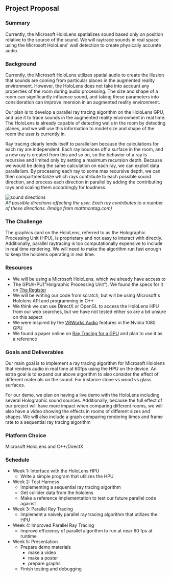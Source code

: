 ## Project Proposal

### Summary
Currently, the Microsoft HoloLens spatializes sound based only on position relative to the source of the sound. We will raytrace sounds in real space using the Microsoft HoloLens' wall detection to create physically accurate audio.

### Background
Currently, the Microsoft HoloLens utilizes spatial audio to create the illusion that sounds are coming from particular places in the augmented reality environment. However, the HoloLens does not take into account any properties of the room during audio processing. The size and shape of a room can significantly influence sound, and taking these parameters into consideration can improve imersion in an augmented reality environment. 
 
Our plan is to develop a parallel ray tracing algorithm on the HoloLens GPU, and use it to trace sounds in the augmented reality environment in real time. The HoloLens is already capable of detecting walls in the room by detecting planes, and we will use this information to model size and shape of the room the user is currently in.
 
Ray tracing clearly lends itself to parallelism because the calculations for each ray are independent. Each ray bounces off a surface in the room, and a new ray is created from this and so on, so the behavior of a ray is recursive and limited only by setting a maximum recursion depth. Because we would be doing the same calculation on each ray, we can exploit data parallelism. By processing each ray to some max recursive depth, we can then compartmentalize which rays contribute to each possible sound direction, and process each direction in parallel by adding the contributing rays and scaling them accordingly for loudness. 

![sound directions](https://www.mattmontag.com/een502/project2/cipic.jpg "Logo Title Text 1")
<br>
*All possible directions affecting the user. Each ray contributes to a number of these directions. (Image from mattmontag.com)*

### The Challenge
The graphics card on the HoloLens, referred to as the Holographic Processing Unit (HPU), is proprietary and not easy to interact with directly. Additionally, parallel raytracing is too computationally expensive to include in real time rendering. We will need to make the algorithm run fast enough to keep the hololens operating in real time.

### Resources
* We will be using a Microsoft HoloLens, which we already have access to
* The GPU/HPU("Holgraphic Processing Unit"). We found the specs for it on [The Register](https://www.theregister.co.uk/2016/08/22/microsoft_hololens_hpu/)
* We will be writing our code from scratch, but will be using Microsoft's Hololens API and programming in C++
* We think we can use DirectX or OpenGL to access the HoloLens HPU from our web searches, but we have not tested either so are a bit unsure on this aspect
* We were inspired by the [VRWorks Audio](https://developer.nvidia.com/vrworks) features in the Nvidia 1080 GPU
* We found a paper online on [Ray Tracing for a GPU](https://arxiv.org/pdf/1504.03151.pdf) and plan to use it as a reference

### Goals and Deliverables
Our main goal is to implement a ray tracing algorithm for Microsoft Hololens that renders audio in real time at 60fps using the HPU on the device. An extra goal is to expand our above algorithm to also consider the effect of different materials on the sound. For instance stone vs wood vs glass surfaces.

For our demo, we plan on having a live demo with the HoloLens including several Holographic sound sources. Additionally, because the full effect of our project will have more impact when comparing different rooms, we will also have a video showing the effects in rooms of different sizes and shapes. We will also include a graph comparing rendering times and frame rate to a sequential ray tracing algorithm

### Platform Choice
Microsoft HoloLens and C++/DirectX

### Schedule
* Week 1: Interface with the HoloLens HPU
  * Write a simple program that utilizes the HPU
* Week 2: Test Harness
  * Implementing a sequential ray tracing algorithm
  * Get collider data from the hololens
  * Make a reference implementation to test our future parallel code against
* Week 3: Parallel Ray Tracing
  * Implement a naively parallel ray tracing algorithm that utilizes the HPU
* Week 4: Improved Parallel Ray Tracing
  * Improve efficiency of parallel algorithm to run at near 60 fps at runtime
* Week 5: Presentation
  * Prepare demo materials
    * make a video
    * make a poster
    * prepare graphs
  * Finish testing and debugging

